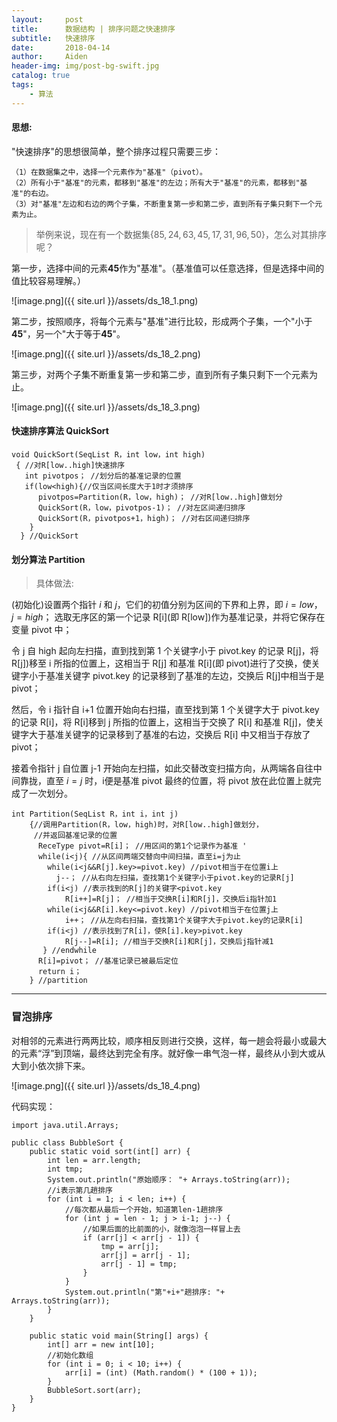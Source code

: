 ```yaml
---
layout:     post
title:      数据结构 | 排序问题之快速排序
subtitle:   快速排序
date:       2018-04-14
author:     Aiden
header-img: img/post-bg-swift.jpg
catalog: true 			
tags:								
    - 算法
---
```


#### 思想:

"快速排序"的思想很简单，整个排序过程只需要三步：
```
（1）在数据集之中，选择一个元素作为"基准"（pivot）。
（2）所有小于"基准"的元素，都移到"基准"的左边；所有大于"基准"的元素，都移到"基准"的右边。
（3）对"基准"左边和右边的两个子集，不断重复第一步和第二步，直到所有子集只剩下一个元素为止。
```



> 举例来说，现在有一个数据集$\{85, 24, 63, 45, 17, 31, 96, 50\}$，怎么对其排序呢？

第一步，选择中间的元素**45**作为"基准"。（基准值可以任意选择，但是选择中间的值比较容易理解。）

![image.png]({{ site.url }}/assets/ds_18_1.png)


第二步，按照顺序，将每个元素与"基准"进行比较，形成两个子集，一个"小于**45**"，另一个"大于等于**45**"。

![image.png]({{ site.url }}/assets/ds_18_2.png)


第三步，对两个子集不断重复第一步和第二步，直到所有子集只剩下一个元素为止。

![image.png]({{ site.url }}/assets/ds_18_3.png)


#### 快速排序算法 QuickSort

```
void QuickSort(SeqList R，int low，int high)  
 { //对R[low..high]快速排序  
   int pivotpos； //划分后的基准记录的位置  
   if(low<high){//仅当区间长度大于1时才须排序  
      pivotpos=Partition(R，low，high)； //对R[low..high]做划分  
      QuickSort(R，low，pivotpos-1)； //对左区间递归排序  
      QuickSort(R，pivotpos+1，high)； //对右区间递归排序  
    }  
  } //QuickSort  
```


#### 划分算法 Partition

> 具体做法:

(初始化)设置两个指针 $i$ 和 $j$，它们的初值分别为区间的下界和上界，即 $i=low$，$j=high$；
选取无序区的第一个记录 R[i](即 R[low])作为基准记录，并将它保存在变量 pivot 中；

令 j 自 high 起向左扫描，直到找到第 1 个关键字小于 pivot.key 的记录 R[j]，将 R[j])移至 i 所指的位置上，这相当于 R[j] 和基准 R[i](即 pivot)进行了交换，使关键字小于基准关键字 pivot.key 的记录移到了基准的左边，交换后 R[j]中相当于是 pivot；

然后，令 i 指针自 i+1 位置开始向右扫描，直至找到第 1 个关键字大于 pivot.key 的记录 R[i]，将 R[i]移到 j 所指的位置上，这相当于交换了 R[i] 和基准 R[j]，使关键字大于基准关键字的记录移到了基准的右边，交换后 R[i] 中又相当于存放了 pivot；

接着令指针 j 自位置 j-1 开始向左扫描，如此交替改变扫描方向，从两端各自往中间靠拢，直至 $i=j$ 时，i便是基准 pivot 最终的位置，将 pivot 放在此位置上就完成了一次划分。

```
int Partition(SeqList R，int i，int j)  
    {//调用Partition(R，low，high)时，对R[low..high]做划分，  
     //并返回基准记录的位置  
      ReceType pivot=R[i]； //用区间的第1个记录作为基准 '  
      while(i<j){ //从区间两端交替向中间扫描，直至i=j为止  
        while(i<j&&R[j].key>=pivot.key) //pivot相当于在位置i上  
          j--； //从右向左扫描，查找第1个关键字小于pivot.key的记录R[j]  
        if(i<j) //表示找到的R[j]的关键字<pivot.key  
            R[i++]=R[j]； //相当于交换R[i]和R[j]，交换后i指针加1  
        while(i<j&&R[i].key<=pivot.key) //pivot相当于在位置j上  
            i++； //从左向右扫描，查找第1个关键字大于pivot.key的记录R[i]  
        if(i<j) //表示找到了R[i]，使R[i].key>pivot.key  
            R[j--]=R[i]; //相当于交换R[i]和R[j]，交换后j指针减1  
       } //endwhile  
      R[i]=pivot； //基准记录已被最后定位  
      return i；  
    } //partition  
```

---

### 冒泡排序

对相邻的元素进行两两比较，顺序相反则进行交换，这样，每一趟会将最小或最大的元素“浮”到顶端，最终达到完全有序。就好像一串气泡一样，最终从小到大或从大到小依次排下来。

![image.png]({{ site.url }}/assets/ds_18_4.png)

代码实现：

```
import java.util.Arrays;

public class BubbleSort {
    public static void sort(int[] arr) {
        int len = arr.length;
        int tmp;
        System.out.println("原始顺序： "+ Arrays.toString(arr));
        //i表示第几趟排序
        for (int i = 1; i < len; i++) {
            //每次都从最后一个开始，知道第len-1趟排序
            for (int j = len - 1; j > i-1; j--) {
                //如果后面的比前面的小，就像泡泡一样冒上去
                if (arr[j] < arr[j - 1]) {
                    tmp = arr[j];
                    arr[j] = arr[j - 1];
                    arr[j - 1] = tmp;
                }
            }
            System.out.println("第"+i+"趟排序: "+ Arrays.toString(arr));
        }
    }

    public static void main(String[] args) {
        int[] arr = new int[10];
        //初始化数组
        for (int i = 0; i < 10; i++) {
            arr[i] = (int) (Math.random() * (100 + 1));
        }
        BubbleSort.sort(arr);
    }
}
```
